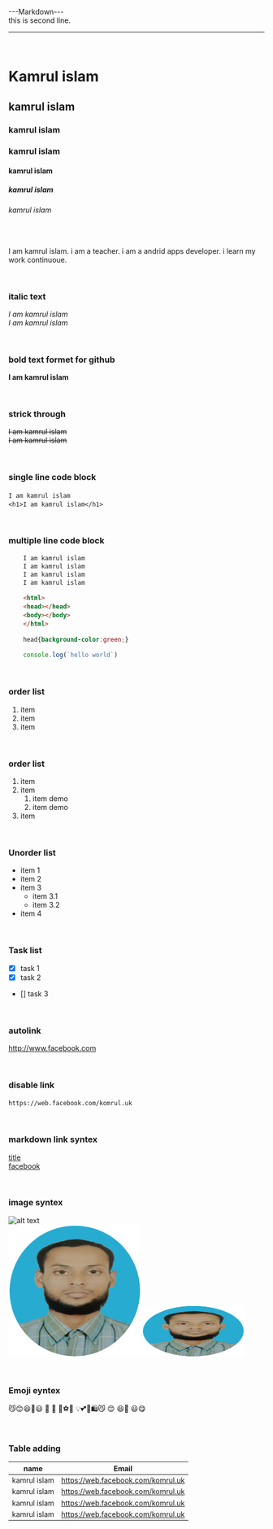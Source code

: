 
<!-- markdown tutorial -->

<!-- git hub এ কাজের গুরুত্বপূর্ণ ট্রিক্স, 
     তিনটি হাইফেন (---) দিলে under line হয়ে যায় ।।
     ২টি space দিলে লাইন অটো নিচের লাইনে চলে যায় ।।
     # দিলে header এর কাজ করে ।।
     paragraph tag, web এর মতোই টিক আছে ।।
     লেখা italic করতে হলে underscore (_) use করলেই হয়ে যায় ।।
     লেখা bold করতে হলে ২টি underscore (_) use করলেই হয়ে যায় ।।
     লেখার মধ্য দিয়ে কাটা দিতে হলে web এ <del></del> ব্যবহার করা হতো, আর github-এ (~~) এই চিহ্ন ব্যবহার করলেই হয়ে  যায়,

      -->
---Markdown--- <br/>
this is second line.

---


<br/>

<!-- Heading design -->
# Kamrul islam
## kamrul islam
### kamrul islam
### kamrul islam
#### kamrul islam
##### kamrul islam
###### kamrul islam


<br/>

<!-- paragraph design, its like as web design. -->
<p>I am kamrul islam. i am a teacher. i am a andrid apps developer. i learn my work continuoue.</p>

<br/>

### italic text
<i>I am kamrul islam</i>  
_I am kamrul islam_  


<br/>

### bold text formet for github  
__I am kamrul islam__


<br/>

### strick through
<del>I am kamrul islam</del>  
~~I am kamrul islam~~


<br/>

<!--এ পদ্ধতিকে inline code block বলে -->
### single line code block
`I am kamrul islam`  
`<h1>I am kamrul islam</h1>`  


<br/>
<!--এ পদ্ধতিকে multiple inline code block বলে,auto background হয়ে যায় ।। -->

### multiple line code block 
```
    I am kamrul islam
    I am kamrul islam
    I am kamrul islam
    I am kamrul islam
```

```html
    <html>
    <head></head>
    <body></body>
    </html>
```

```css
    head{background-color:green;}
```

```javascript
    console.log(`hello world`)
```


<br/>

### order list
<ol>
    <li>item</li>
    <li>item</li>
    <li>item</li>
</ol>


<br/>

### order list
1. item
2. item
    1. item demo
    2. item demo
3. item


<br/>

### Unorder list
- item 1
- item 2
- item 3 
    - item 3.1
    - item 3.2
- item 4


<br/>

### Task list
- [x] task 1
- [x] task 2
- [] task 3


<br/>

### autolink 
http://www.facebook.com


<br/>

### disable link
`https://web.facebook.com/komrul.uk`


<br/>

### markdown link syntex
<!-- markdown এ link দেখাবে না, তবে title এ click করলে link এ চলে যাবে।। -->
[title](link)  
[facebook](https://web.facebook.com/komrul.uk)



<br/>

### image syntex
![alt text](image)  
![alt text](./kamrul.png)
<img src="./kamrul.png" width="200" height="100" title="profile image">


<br/>

<!-- emojipedia.org এ সাইট থেকে Emoji শুধু কপি করলে হয়ে যায়।। -->
### Emoji eyntex
😼😊😆🙂😃 🧑 🐻 🍔⚽🚀
💡💕🎌🛍️😼 😊 😆🙂  😃😋  


<br/>

### Table adding
| name | Email |
| ---- | ----- |
| kamrul islam | https://web.facebook.com/komrul.uk |
| kamrul islam | https://web.facebook.com/komrul.uk |
| kamrul islam | https://web.facebook.com/komrul.uk |
| kamrul islam | https://web.facebook.com/komrul.uk |


